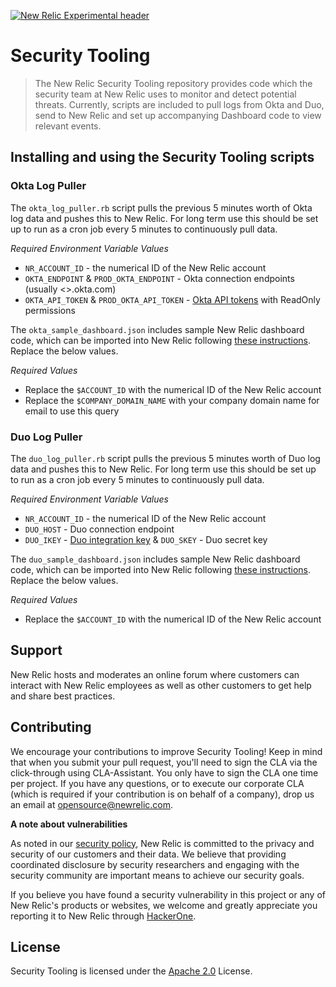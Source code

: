 
[![New Relic Experimental header](https://github.com/newrelic/opensource-website/raw/master/src/images/categories/Experimental.png)](https://opensource.newrelic.com/oss-category/#new-relic-experimental)

# Security Tooling 

>The New Relic Security Tooling repository provides code which the security team at New Relic uses to monitor and detect potential threats. Currently, scripts are included to pull logs from Okta and Duo, send to New Relic and set up accompanying Dashboard code to view relevant events.

## Installing and using the Security Tooling scripts

### Okta Log Puller 

The ``okta_log_puller.rb`` script pulls the previous 5 minutes worth of Okta log data and pushes this to New Relic. For long term use this should be set up to run as a cron job every 5 minutes to continuously pull data. 

*Required Environment Variable Values*

* ``NR_ACCOUNT_ID`` - the numerical ID of the New Relic account
* ``OKTA_ENDPOINT`` & ``PROD_OKTA_ENDPOINT`` - Okta connection endpoints (usually <>.okta.com) 
* ``OKTA_API_TOKEN`` & ``PROD_OKTA_API_TOKEN`` - [Okta API tokens](https://developer.okta.com/docs/guides/create-an-api-token/overview/) with ReadOnly permissions  

The ``okta_sample_dashboard.json`` includes sample New Relic dashboard code, which can be imported into New Relic following [these instructions](https://docs.newrelic.com/docs/query-your-data/explore-query-data/dashboards/introduction-dashboards/#dashboards-import). Replace the below values.

*Required Values*

* Replace the ``$ACCOUNT_ID`` with the numerical ID of the New Relic account
* Replace the ``$COMPANY_DOMAIN_NAME`` with your company domain name for email to use this query

### Duo Log Puller 

The ``duo_log_puller.rb`` script pulls the previous 5 minutes worth of Duo log data and pushes this to New Relic. For long term use this should be set up to run as a cron job every 5 minutes to continuously pull data. 

*Required Environment Variable Values*
* ``NR_ACCOUNT_ID`` - the numerical ID of the New Relic account
* ``DUO_HOST`` - Duo connection endpoint
* ``DUO_IKEY`` - [Duo integration key](https://duo.com/docs/authapi#first-steps)
& ``DUO_SKEY`` - Duo secret key 

The ``duo_sample_dashboard.json`` includes sample New Relic dashboard code, which can be imported into New Relic following [these instructions](https://docs.newrelic.com/docs/query-your-data/explore-query-data/dashboards/introduction-dashboards/#dashboards-import). Replace the below values.

*Required Values*

* Replace the ``$ACCOUNT_ID`` with the numerical ID of the New Relic account


## Support

New Relic hosts and moderates an online forum where customers can interact with New Relic employees as well as other customers to get help and share best practices. 

## Contributing

We encourage your contributions to improve Security Tooling! Keep in mind that when you submit your pull request, you'll need to sign the CLA via the click-through using CLA-Assistant. You only have to sign the CLA one time per project.
If you have any questions, or to execute our corporate CLA (which is required if your contribution is on behalf of a company), drop us an email at opensource@newrelic.com.

**A note about vulnerabilities**

As noted in our [security policy](../../security/policy), New Relic is committed to the privacy and security of our customers and their data. We believe that providing coordinated disclosure by security researchers and engaging with the security community are important means to achieve our security goals.

If you believe you have found a security vulnerability in this project or any of New Relic's products or websites, we welcome and greatly appreciate you reporting it to New Relic through [HackerOne](https://hackerone.com/newrelic).


## License
Security Tooling is licensed under the [Apache 2.0](http://apache.org/licenses/LICENSE-2.0.txt) License.
